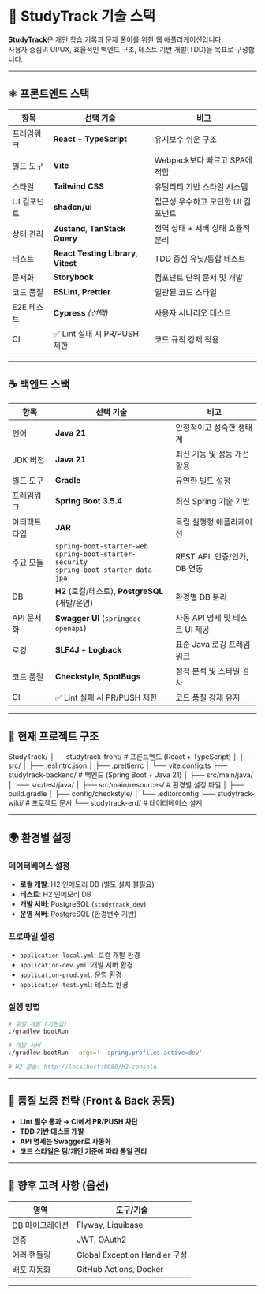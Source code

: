 # 🧠 StudyTrack 기술 스택

**StudyTrack**은 개인 학습 기록과 문제 풀이를 위한 웹 애플리케이션입니다.  
사용자 중심의 UI/UX, 효율적인 백엔드 구조, 테스트 기반 개발(TDD)을 목표로 구성합니다.

---

## ⚛️ 프론트엔드 스택

| 항목 | 선택 기술 | 비고 |
|------|-----------|------|
| 프레임워크 | **React** + **TypeScript** | 유지보수 쉬운 구조 |
| 빌드 도구 | **Vite** | Webpack보다 빠르고 SPA에 적합 |
| 스타일 | **Tailwind CSS** | 유틸리티 기반 스타일 시스템 |
| UI 컴포넌트 | **shadcn/ui** | 접근성 우수하고 모던한 UI 컴포넌트 |
| 상태 관리 | **Zustand**, **TanStack Query** | 전역 상태 + 서버 상태 효율적 분리 |
| 테스트 | **React Testing Library**, **Vitest** | TDD 중심 유닛/통합 테스트 |
| 문서화 | **Storybook** | 컴포넌트 단위 문서 및 개발 |
| 코드 품질 | **ESLint**, **Prettier** | 일관된 코드 스타일 |
| E2E 테스트 | **Cypress** _(선택)_ | 사용자 시나리오 테스트 |
| CI | ✅ Lint 실패 시 PR/PUSH 제한 | 코드 규칙 강제 적용 |

---

## ☕ 백엔드 스택

| 항목 | 선택 기술 | 비고 |
|------|-----------|------|
| 언어 | **Java 21** | 안정적이고 성숙한 생태계 |
| JDK 버전 | **Java 21** | 최신 기능 및 성능 개선 활용 |
| 빌드 도구 | **Gradle** | 유연한 빌드 설정 |
| 프레임워크 | **Spring Boot 3.5.4** | 최신 Spring 기술 기반 |
| 아티팩트 타입 | **JAR** | 독립 실행형 애플리케이션 |
| 주요 모듈 | `spring-boot-starter-web` <br> `spring-boot-starter-security` <br> `spring-boot-starter-data-jpa` | REST API, 인증/인가, DB 연동 |
| DB | **H2** (로컬/테스트), **PostgreSQL** (개발/운영) | 환경별 DB 분리 |
| API 문서화 | **Swagger UI** (`springdoc-openapi`) | 자동 API 명세 및 테스트 UI 제공 |
| 로깅 | **SLF4J** + **Logback** | 표준 Java 로깅 프레임워크 |
| 코드 품질 | **Checkstyle**, **SpotBugs** | 정적 분석 및 스타일 검사 |
| CI | ✅ Lint 실패 시 PR/PUSH 제한 | 코드 품질 강제 유지 |

---

## 📁 현재 프로젝트 구조
StudyTrack/
├── studytrack-front/ # 프론트엔드 (React + TypeScript)
│ ├── src/
│ ├── .eslintrc.json
│ ├── .prettierrc
│ └── vite.config.ts
├── studytrack-backend/ # 백엔드 (Spring Boot + Java 21)
│ ├── src/main/java/
│ ├── src/test/java/
│ ├── src/main/resources/ # 환경별 설정 파일
│ ├── build.gradle
│ ├── config/checkstyle/
│ └── .editorconfig
├── studytrack-wiki/ # 프로젝트 문서
└── studytrack-erd/ # 데이터베이스 설계

---

## 🌍 환경별 설정

### 데이터베이스 설정
- **로컬 개발**: H2 인메모리 DB (별도 설치 불필요)
- **테스트**: H2 인메모리 DB
- **개발 서버**: PostgreSQL (`studytrack_dev`)
- **운영 서버**: PostgreSQL (환경변수 기반)

### 프로파일 설정
- `application-local.yml`: 로컬 개발 환경
- `application-dev.yml`: 개발 서버 환경  
- `application-prod.yml`: 운영 환경
- `application-test.yml`: 테스트 환경

### 실행 방법
```bash
# 로컬 개발 (기본값)
./gradlew bootRun

# 개발 서버
./gradlew bootRun --args='--spring.profiles.active=dev'

# H2 콘솔: http://localhost:8080/h2-console
```

---

## 🔐 품질 보증 전략 (Front & Back 공통)

- **Lint 필수 통과 → CI에서 PR/PUSH 차단**
- **TDD 기반 테스트 개발**
- **API 명세는 Swagger로 자동화**
- **코드 스타일은 팀/개인 기준에 따라 통일 관리**

---

## 🧩 향후 고려 사항 (옵션)

| 영역 | 도구/기술 |
|------|-----------|
| DB 마이그레이션 | Flyway, Liquibase |
| 인증 | JWT, OAuth2 |
| 에러 핸들링 | Global Exception Handler 구성 |
| 배포 자동화 | GitHub Actions, Docker |

---